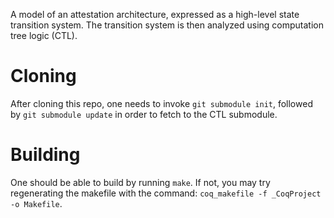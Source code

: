 A model of an attestation architecture, expressed as a high-level state transition system. The transition system is then analyzed using computation tree logic (CTL).

# Cloning

After cloning this repo, one needs to invoke `git submodule init`, followed by `git submodule update` in order to fetch to the CTL submodule.

# Building

One should be able to build by running `make`. If not, you may try regenerating the makefile with the command: `coq_makefile -f _CoqProject -o Makefile`.
